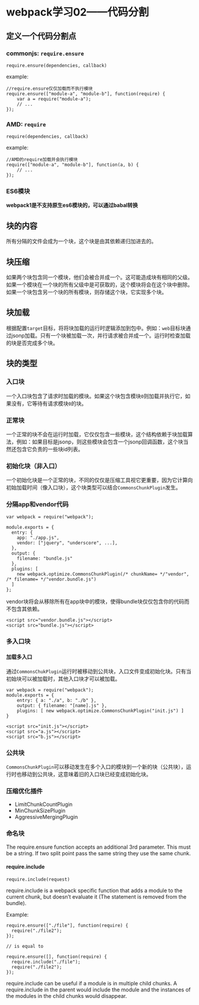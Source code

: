 # webpack学习02——代码分割

## 定义一个代码分割点

### commonjs: `require.ensure`

	require.ensure(dependencies, callback)

example:

	//require.ensure仅仅加载而不执行模块
	require.ensure(["module-a", "module-b"], function(require) {
		var a = require("module-a");
		// ...
	});

### AMD: `require`

	require(dependencies, callback)

example:

	//AMD的require加载并会执行模块
	require(["module-a", "module-b"], function(a, b) {
		// ...
	});

### ES6模块

**webpack1是不支持原生es6模块的，可以通过babal转换**

## 块的内容

所有分隔的文件会成为一个块，这个块是由其依赖递归加进去的。

## 块压缩

如果两个块包含同一个模块，他们会被合并成一个。这可能造成块有相同的父级。
如果一个模块在一个块的所有父级中是可获取的，这个模块将会在这个块中删除。
如果一个块包含另一个块的所有模块，则存储这个块，它实现多个块。

## 块加载

根据配置`target`目标，将将块加载的运行时逻辑添加到包中。例如：`web`目标块通过jsonp加载。只有一个块被加载一次，并行请求被合并成一个。运行时检查加载的块是否完成多个块。

## 块的类型

### 入口块

一个入口块包含了请求时加载的模块。如果这个块包含模块`0`则加载并执行它，如果没有，它等待有请求模块`0`的块。

### 正常块

一个正常的块不会在运行时加载，它仅仅包含一些模块，这个结构依赖于块加载算法，例如：如果目标是jsonp，则这些模块会包含一个jsonp回调函数，这个块当然还包含它负责的一些块id列表。

### 初始化块（非入口）

一个初始化块是一个正常的块，不同的仅仅是压缩工具视它更重要，因为它计算向初始加载时间（像入口块），这个块类型可以结合`CommonsChunkPlugin`发生。

### 分隔app和vendor代码

	var webpack = require("webpack");
	
	module.exports = {
	  entry: {
	    app: "./app.js",
	    vendor: ["jquery", "underscore", ...],
	  },
	  output: {
	    filename: "bundle.js"
	  },
	  plugins: [
	    new webpack.optimize.CommonsChunkPlugin(/* chunkName= */"vendor", /* filename= */"vendor.bundle.js")
	  ]
	};

vendor块将会从移除所有在app块中的模块，使得bundle块仅仅包含你的代码而不包含其依赖。
	
	<script src="vendor.bundle.js"></script>
	<script src="bundle.js"></script>

### 多入口块

#### 加载多入口

通过`CommonsChukPlugin`运行时被移动到公共块，入口文件变成初始化块。只有当初始块可以被加载时，其他入口块才可以被加载。

	var webpack = require("webpack");
	module.exports = {
	    entry: { a: "./a", b: "./b" },
	    output: { filename: "[name].js" },
	    plugins: [ new webpack.optimize.CommonsChunkPlugin("init.js") ]
	}

	<script src="init.js"></script>
	<script src="a.js"></script>
	<script src="b.js"></script>

### 公共块

`CommonsChunkPlugin`可以移动发生在多个入口的模块到一个新的块（公共块），运行时也移动到公共块，这意味着旧的入口块已经变成初始化块。

### 压缩优化插件

- LimitChunkCountPlugin
- MinChunkSizePlugin
- AggressiveMergingPlugin

### 命名块

The require.ensure function accepts an additional 3rd parameter. This must be a string. If two split point pass the same string they use the same chunk.
	
#### require.include

	require.include(request)

require.include is a webpack specific function that adds a module to the current chunk, but doesn’t evaluate it (The statement is removed from the bundle).

Example:

	require.ensure(["./file"], function(require) {
	  require("./file2");
	});
	
	// is equal to
	
	require.ensure([], function(require) {
	  require.include("./file");
	  require("./file2");
	});

require.include can be useful if a module is in multiple child chunks. A require.include in the parent would include the module and the instances of the modules in the child chunks would disappear.